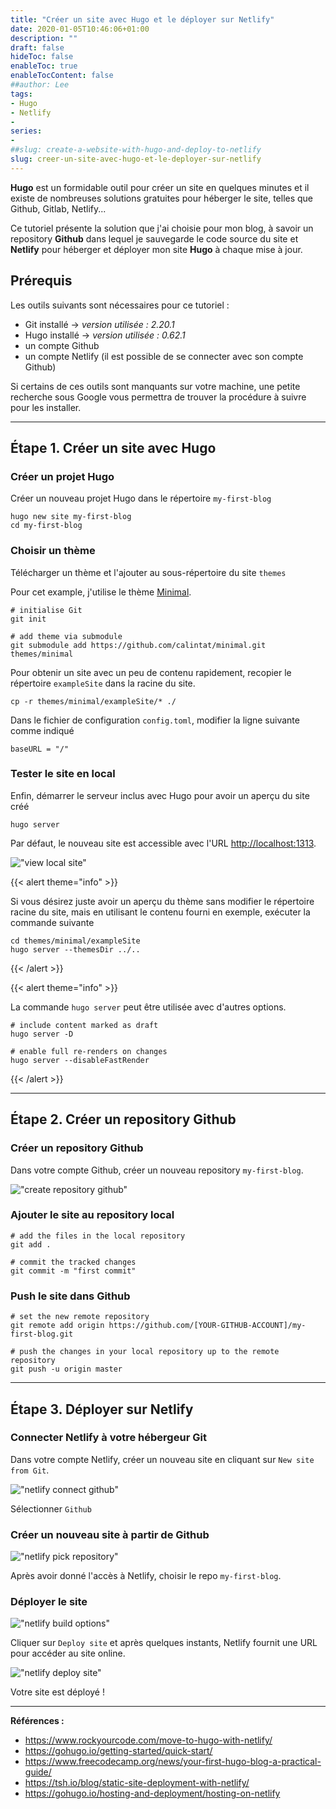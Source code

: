```yaml
---
title: "Créer un site avec Hugo et le déployer sur Netlify"
date: 2020-01-05T10:46:06+01:00
description: ""
draft: false
hideToc: false
enableToc: true
enableTocContent: false
##author: Lee
tags: 
- Hugo
- Netlify
-
series:
- 
##slug: create-a-website-with-hugo-and-deploy-to-netlify
slug: creer-un-site-avec-hugo-et-le-deployer-sur-netlify
---
```


**Hugo** est un formidable outil pour créer un site en quelques minutes et il existe de nombreuses solutions gratuites pour héberger le site, telles que Github, Gitlab, Netlify...

Ce tutoriel présente la solution que j'ai choisie pour mon blog, à savoir un repository **Github** dans lequel je sauvegarde le code source du site et **Netlify** pour héberger et déployer mon site **Hugo** à chaque mise à jour. 

## Prérequis

Les outils suivants sont nécessaires pour ce tutoriel :

- Git installé → *version utilisée : 2.20.1*
- Hugo installé → *version utilisée : 0.62.1*
- un compte Github 
- un compte Netlify (il est possible de se connecter avec son compte Github)

Si certains de ces outils sont manquants sur votre machine, une petite recherche sous Google vous permettra de trouver la procédure à suivre pour les installer.

---

## Étape 1. Créer un site avec Hugo

### Créer un projet Hugo

Créer un nouveau projet Hugo dans le répertoire `my-first-blog`

    hugo new site my-first-blog
    cd my-first-blog

### Choisir un thème

Télécharger un thème et l'ajouter au sous-répertoire du site `themes` 

Pour cet example, j'utilise le thème [Minimal](https://themes.gohugo.io/minimal/). 

    # initialise Git
    git init

    # add theme via submodule
    git submodule add https://github.com/calintat/minimal.git themes/minimal

Pour obtenir un site avec un peu de contenu rapidement, recopier le répertoire `exampleSite` dans la racine du site. 

    cp -r themes/minimal/exampleSite/* ./

Dans le fichier de configuration `config.toml`, modifier la ligne suivante comme indiqué

    baseURL = "/"

### Tester le site en local

Enfin, démarrer le serveur inclus avec Hugo pour avoir un aperçu du site créé

    hugo server 

Par défaut, le nouveau site est accessible avec l'URL [http://localhost:1313](http://localhost:1313).

!["view local site"](./local-view-site.png " ")

{{< alert theme="info" >}}

Si vous désirez juste avoir un aperçu du thème sans modifier le répertoire racine du site, mais en utilisant le contenu fourni en exemple, exécuter la commande suivante

    cd themes/minimal/exampleSite
    hugo server --themesDir ../..

{{< /alert >}}

{{< alert theme="info" >}}

La commande `hugo server` peut être utilisée avec d'autres options.

    # include content marked as draft 
    hugo server -D

    # enable full re-renders on changes
    hugo server --disableFastRender

{{< /alert >}}

---

## Étape 2. Créer un repository Github

### Créer un repository Github

Dans votre compte Github, créer un nouveau repository `my-first-blog`.

!["create repository github"](./github-create-repo.png " ")

### Ajouter le site au repository local

    # add the files in the local repository
    git add .

    # commit the tracked changes
    git commit -m "first commit"

### Push le site dans Github

    # set the new remote repository
    git remote add origin https://github.com/[YOUR-GITHUB-ACCOUNT]/my-first-blog.git

    # push the changes in your local repository up to the remote repository
    git push -u origin master

---

## Étape 3. Déployer sur Netlify

### Connecter Netlify à votre hébergeur Git

Dans votre compte Netlify, créer un nouveau site en cliquant sur `New site from Git`.

!["netlify connect github"](./netlify-connect-git.png " ")

Sélectionner `Github`

### Créer un nouveau site à partir de Github

!["netlify pick repository"](./netlify-pick-repo.png " ")

Après avoir donné l'accès à Netlify, choisir le repo `my-first-blog`.

### Déployer le site

!["netlify build options"](./netlify-build-options.png " ")

Cliquer sur `Deploy site` et après quelques instants, Netlify fournit une URL pour accéder au site online.

!["netlify deploy site"](./netlify-deploy-site.png " ")

Votre site est déployé !

---

**Références :**

- https://www.rockyourcode.com/move-to-hugo-with-netlify/
- https://gohugo.io/getting-started/quick-start/
- https://www.freecodecamp.org/news/your-first-hugo-blog-a-practical-guide/
- https://tsh.io/blog/static-site-deployment-with-netlify/
- https://gohugo.io/hosting-and-deployment/hosting-on-netlify
  
